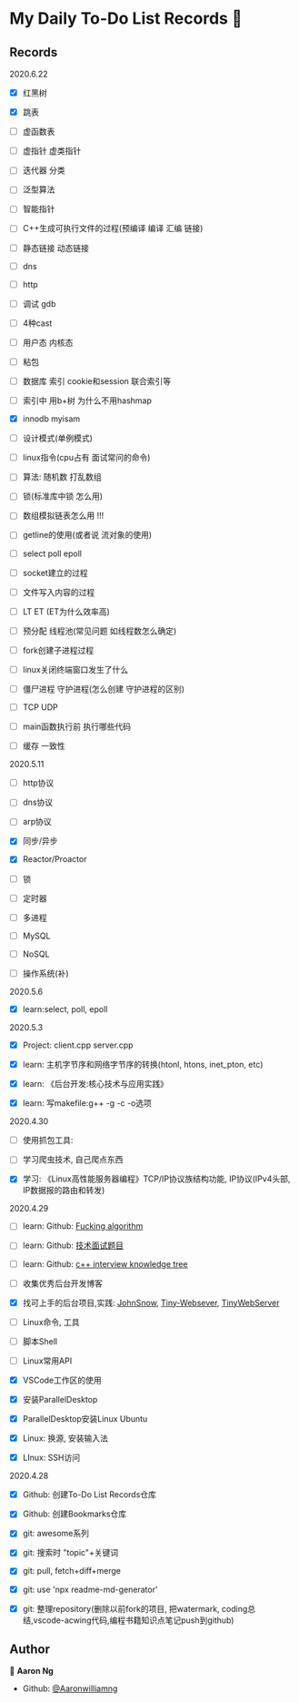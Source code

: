 # My Daily To-Do List Records 👋



## Records

2020.6.22

- [x] 红黑树
- [x] 跳表
- [ ] 虚函数表
- [ ] 虚指针 虚类指针
- [ ] 迭代器 分类
- [ ] 泛型算法
- [ ] 智能指针
- [ ] C++生成可执行文件的过程(预编译  编译 汇编 链接)
- [ ] 静态链接 动态链接
- [ ] dns
- [ ] http
- [ ] 调试 gdb
- [ ] 4种cast
- [ ] 用户态 内核态
- [ ] 粘包
- [ ] 数据库 索引  cookie和session 联合索引等
- [ ] 索引中 用b+树 为什么不用hashmap
- [x] innodb myisam 
- [ ] 设计模式(单例模式)
- [ ] linux指令(cpu占有 面试常问的命令)
- [ ] 算法: 随机数 打乱数组
- [ ] 锁(标准库中锁 怎么用)
- [ ] 数组模拟链表怎么用 !!!
- [ ] getline的使用(或者说 流对象的使用)
- [ ] select poll epoll
- [ ] socket建立的过程
- [ ] 文件写入内容的过程
- [ ] LT ET (ET为什么效率高)
- [ ] 预分配 线程池(常见问题 如线程数怎么确定)
- [ ] fork创建子进程过程
- [ ] linux关闭终端窗口发生了什么
- [ ] 僵尸进程 守护进程(怎么创建 守护进程的区别)
- [ ] TCP UDP
- [ ] main函数执行前 执行哪些代码
- [ ] 缓存 一致性



2020.5.11

- [ ] http协议
- [ ] dns协议
- [ ] arp协议
- [x] 同步/异步
- [x] Reactor/Proactor
- [ ] 锁
- [ ] 定时器
- [ ] 多进程
- [ ] MySQL
- [ ] NoSQL
- [ ] 操作系统(补)



2020.5.6

- [x] learn:select, poll, epoll



2020.5.3

- [x] Project: client.cpp server.cpp
- [x] learn: 主机字节序和网络字节序的转换(htonl, htons, inet_pton, etc)
- [x] learn: 《后台开发:核心技术与应用实践》
- [x] learn: 写makefile:g++ -g -c -o选项



2020.4.30

- [ ] 使用抓包工具: 
- [ ] 学习爬虫技术, 自己爬点东西
- [x] 学习: 《Linux高性能服务器编程》TCP/IP协议族结构功能, IP协议(IPv4头部, IP数据报的路由和转发)



2020.4.29

- [ ] learn: Github: [Fucking algorithm](https://github.com/labuladong/fucking-algorithm)
- [ ] learn: Github: [技术面试题目](https://github.com/0voice/interview_internal_reference#4)
- [ ] learn: Github: [c++ interview knowledge tree](https://github.com/huihut/interview)
- [ ] 收集优秀后台开发博客
- [x] 找可上手的后台项目,实践: [JohnSnow](https://github.com/chaishilin/JohnSnow), [Tiny-Websever](https://github.com/chaishilin/Tiny-webserver), [TinyWebServer](https://github.com/qinguoyi/TinyWebServer)
- [ ] Linux命令, 工具
- [ ] 脚本Shell
- [ ] Linux常用API
- [x] VSCode工作区的使用
- [x] 安装ParallelDesktop
- [x] ParallelDesktop安装Linux Ubuntu
- [x] Linux: 换源, 安装输入法
- [x] LInux: SSH访问



2020.4.28

- [x] Github: 创建To-Do List Records仓库
- [x] Github: 创建Bookmarks仓库

- [x] git: awesome系列
- [x] git: 搜索时 "topic"+关键词
- [x] git: pull, fetch+diff+merge
- [x] git: use 'npx readme-md-generator'
- [x] git: 整理repository(删除以前fork的项目, 把watermark, coding总结,vscode-acwing代码,编程书籍知识点笔记push到github)




## Author

👤 **Aaron Ng**

* Github: [@Aaronwilliamng](https://github.com/Aaronwilliamng)

